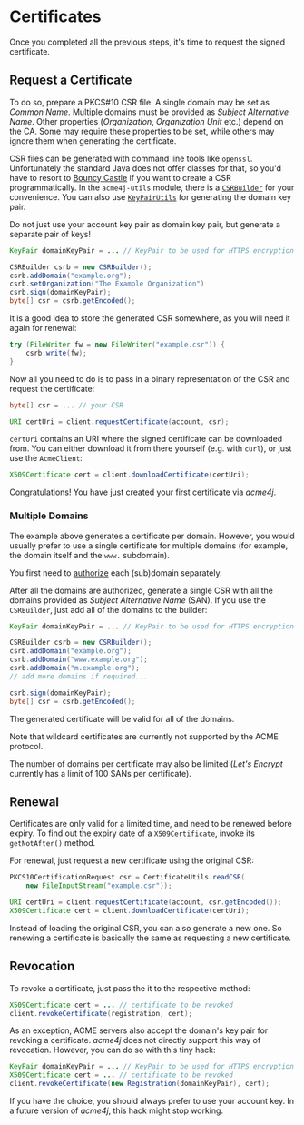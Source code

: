 # Certificates

Once you completed all the previous steps, it's time to request the signed certificate.

## Request a Certificate

To do so, prepare a PKCS#10 CSR file. A single domain may be set as _Common Name_. Multiple domains must be provided as _Subject Alternative Name_. Other properties (_Organization_, _Organization Unit_ etc.) depend on the CA. Some may require these properties to be set, while others may ignore them when generating the certificate.

CSR files can be generated with command line tools like `openssl`. Unfortunately the standard Java does not offer classes for that, so you'd have to resort to [Bouncy Castle](http://www.bouncycastle.org/java.html) if you want to create a CSR programmatically. In the `acme4j-utils` module, there is a [`CSRBuilder`](../apidocs/org/shredzone/acme4j/util/CSRBuilder.html) for your convenience. You can also use [`KeyPairUtils`](../apidocs/org/shredzone/acme4j/util/KeyPairUtils.html) for generating the domain key pair.

Do not just use your account key pair as domain key pair, but generate a separate pair of keys!

```java
KeyPair domainKeyPair = ... // KeyPair to be used for HTTPS encryption

CSRBuilder csrb = new CSRBuilder();
csrb.addDomain("example.org");
csrb.setOrganization("The Example Organization")
csrb.sign(domainKeyPair);
byte[] csr = csrb.getEncoded();
```

It is a good idea to store the generated CSR somewhere, as you will need it again for renewal:

```java
try (FileWriter fw = new FileWriter("example.csr")) {
    csrb.write(fw);
}
```

Now all you need to do is to pass in a binary representation of the CSR and request the certificate:

```java
byte[] csr = ... // your CSR

URI certUri = client.requestCertificate(account, csr);
```

`certUri` contains an URI where the signed certificate can be downloaded from. You can either download it from there yourself (e.g. with `curl`), or just use the `AcmeClient`:

```java
X509Certificate cert = client.downloadCertificate(certUri);
```

Congratulations! You have just created your first certificate via _acme4j_.

### Multiple Domains

The example above generates a certificate per domain. However, you would usually prefer to use a single certificate for multiple domains (for example, the domain itself and the `www.` subdomain).

You first need to [authorize](./authorization.html) each (sub)domain separately.

After all the domains are authorized, generate a single CSR with all the domains provided as _Subject Alternative Name_ (SAN). If you use the `CSRBuilder`, just add all of the domains to the builder:

```java
KeyPair domainKeyPair = ... // KeyPair to be used for HTTPS encryption

CSRBuilder csrb = new CSRBuilder();
csrb.addDomain("example.org");
csrb.addDomain("www.example.org");
csrb.addDomain("m.example.org");
// add more domains if required...

csrb.sign(domainKeyPair);
byte[] csr = csrb.getEncoded();
```

The generated certificate will be valid for all of the domains.

Note that wildcard certificates are currently not supported by the ACME protocol.

The number of domains per certificate may also be limited (_Let's Encrypt_ currently has a limit of 100 SANs per certificate).

## Renewal

Certificates are only valid for a limited time, and need to be renewed before expiry. To find out the expiry date of a `X509Certificate`, invoke its `getNotAfter()` method.

For renewal, just request a new certificate using the original CSR:

```java
PKCS10CertificationRequest csr = CertificateUtils.readCSR(
    new FileInputStream("example.csr"));

URI certUri = client.requestCertificate(account, csr.getEncoded());
X509Certificate cert = client.downloadCertificate(certUri);
```

Instead of loading the original CSR, you can also generate a new one. So renewing a certificate is basically the same as requesting a new certificate.

## Revocation

To revoke a certificate, just pass the it to the respective method:

```java
X509Certificate cert = ... // certificate to be revoked
client.revokeCertificate(registration, cert);
```

As an exception, ACME servers also accept the domain's key pair for revoking a certificate. _acme4j_ does not directly support this way of revocation. However, you can do so with this tiny hack:

```java
KeyPair domainKeyPair = ... // KeyPair to be used for HTTPS encryption
X509Certificate cert = ... // certificate to be revoked
client.revokeCertificate(new Registration(domainKeyPair), cert);
```

If you have the choice, you should always prefer to use your account key. In a future version of _acme4j_, this hack might stop working.
